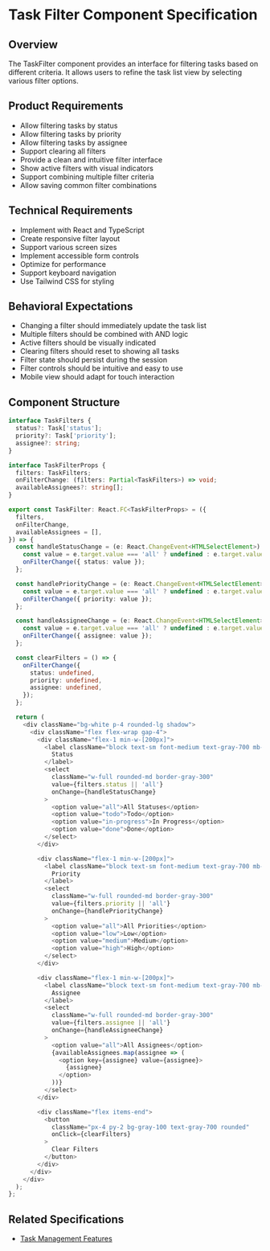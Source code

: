 # Task Filter Component Specification

## Overview
The TaskFilter component provides an interface for filtering tasks based on different criteria. It allows users to refine the task list view by selecting various filter options.

## Product Requirements
- Allow filtering tasks by status
- Allow filtering tasks by priority
- Allow filtering tasks by assignee
- Support clearing all filters
- Provide a clean and intuitive filter interface
- Show active filters with visual indicators
- Support combining multiple filter criteria
- Allow saving common filter combinations

## Technical Requirements
- Implement with React and TypeScript
- Create responsive filter layout
- Support various screen sizes
- Implement accessible form controls
- Optimize for performance
- Support keyboard navigation
- Use Tailwind CSS for styling

## Behavioral Expectations
- Changing a filter should immediately update the task list
- Multiple filters should be combined with AND logic
- Active filters should be visually indicated
- Clearing filters should reset to showing all tasks
- Filter state should persist during the session
- Filter controls should be intuitive and easy to use
- Mobile view should adapt for touch interaction

## Component Structure
```typescript
interface TaskFilters {
  status?: Task['status'];
  priority?: Task['priority'];
  assignee?: string;
}

interface TaskFilterProps {
  filters: TaskFilters;
  onFilterChange: (filters: Partial<TaskFilters>) => void;
  availableAssignees?: string[];
}

export const TaskFilter: React.FC<TaskFilterProps> = ({
  filters,
  onFilterChange,
  availableAssignees = [],
}) => {
  const handleStatusChange = (e: React.ChangeEvent<HTMLSelectElement>) => {
    const value = e.target.value === 'all' ? undefined : e.target.value as Task['status'];
    onFilterChange({ status: value });
  };

  const handlePriorityChange = (e: React.ChangeEvent<HTMLSelectElement>) => {
    const value = e.target.value === 'all' ? undefined : e.target.value as Task['priority'];
    onFilterChange({ priority: value });
  };

  const handleAssigneeChange = (e: React.ChangeEvent<HTMLSelectElement>) => {
    const value = e.target.value === 'all' ? undefined : e.target.value;
    onFilterChange({ assignee: value });
  };

  const clearFilters = () => {
    onFilterChange({
      status: undefined,
      priority: undefined,
      assignee: undefined,
    });
  };

  return (
    <div className="bg-white p-4 rounded-lg shadow">
      <div className="flex flex-wrap gap-4">
        <div className="flex-1 min-w-[200px]">
          <label className="block text-sm font-medium text-gray-700 mb-1">
            Status
          </label>
          <select
            className="w-full rounded-md border-gray-300"
            value={filters.status || 'all'}
            onChange={handleStatusChange}
          >
            <option value="all">All Statuses</option>
            <option value="todo">Todo</option>
            <option value="in-progress">In Progress</option>
            <option value="done">Done</option>
          </select>
        </div>

        <div className="flex-1 min-w-[200px]">
          <label className="block text-sm font-medium text-gray-700 mb-1">
            Priority
          </label>
          <select
            className="w-full rounded-md border-gray-300"
            value={filters.priority || 'all'}
            onChange={handlePriorityChange}
          >
            <option value="all">All Priorities</option>
            <option value="low">Low</option>
            <option value="medium">Medium</option>
            <option value="high">High</option>
          </select>
        </div>

        <div className="flex-1 min-w-[200px]">
          <label className="block text-sm font-medium text-gray-700 mb-1">
            Assignee
          </label>
          <select
            className="w-full rounded-md border-gray-300"
            value={filters.assignee || 'all'}
            onChange={handleAssigneeChange}
          >
            <option value="all">All Assignees</option>
            {availableAssignees.map(assignee => (
              <option key={assignee} value={assignee}>
                {assignee}
              </option>
            ))}
          </select>
        </div>

        <div className="flex items-end">
          <button
            className="px-4 py-2 bg-gray-100 text-gray-700 rounded"
            onClick={clearFilters}
          >
            Clear Filters
          </button>
        </div>
      </div>
    </div>
  );
};
```

## Related Specifications
- [Task Management Features](./task_management.package_specs.md)
